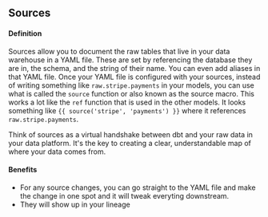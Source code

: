 ## Sources

#### Definition
Sources allow you to document the raw tables that live in your data warehouse in a YAML file. These are set by referencing the database they are in, the schema, and the string of their name. You can even add aliases in that YAML file. Once your YAML file is configured with your sources, instead of writing something like `raw.stripe.payments` in your models, you can use what is called the `source` function or also known as the source macro. This works a lot like the `ref` function that is used in the other models. It looks something like `{{ source('stripe', 'payments') }}` where it references `raw.stripe.payments`.

Think of sources as a virtual handshake between dbt and your raw data in your data platform. It's the key to creating a clear, understandable map of where your data comes from.

#### Benefits
- For any source changes, you can go straight to the YAML file and make the change in one spot and it will tweak everyting downstream.
- They will show up in your lineage
